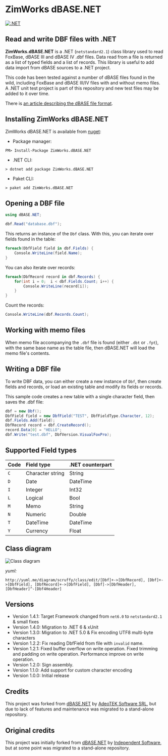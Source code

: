 ﻿# ZimWorks dBASE.NET

[![.NET](https://github.com/zimworks/DotNet.dBase/actions/workflows/dotnet.yml/badge.svg?branch=main)](https://github.com/zimworks/DotNet.dBase/actions/workflows/dotnet.yml)

## Read and write DBF files with .NET

__ZimWorks.dBASE.NET__ is a .NET (`netstandard2.1`) class library used to read FoxBase, dBASE III and dBASE IV .dbf files. Data read
from a file is returned as a list of typed fields and a list of records. This library is useful to add
data import from dBASE sources to a .NET project.

This code has been tested against a number of dBASE files found in the wild, including FoxBase and dBASE III/IV
files with and without memo files. A .NET unit test project is part of this repository and new test files
may be added to it over time.

There is [an article describing the dBASE file format](http://www.independent-software.com/dbase-dbf-dbt-file-format.html).

## Installing ZimWorks dBASE.NET

ZimWorks dBASE.NET is available from [nuget](https://www.nuget.org/packages/ZimWorks.dBASE.NET/):

* Package manager:

```
PM> Install-Package ZimWorks.dBASE.NET
```

* .NET CLI:

```
> dotnet add package ZimWorks.dBASE.NET
```

* Paket CLI:

```
> paket add ZimWorks.dBASE.NET
```

## Opening a DBF file

```c#
using dBASE.NET;

dbf.Read("database.dbf");
```

This returns an instance of the `Dbf` class. With this, you can iterate over fields found in the table:

```c#
foreach(DbfField field in dbf.Fields) {
	Console.WriteLine(field.Name);
}
```

You can also iterate over records:

```c#
foreach(DbfRecord record in dbf.Records) {
	for(int i = 0;  i < dbf.Fields.Count; i++) {
		Console.WriteLine(record[i]);
	}
}
```

Count the records:

```c#
Console.WriteLine(dbf.Records.Count);
```

## Working with memo files

When memo file accompanying the `.dbf` file is found (either `.dbt` or `.fpt`), with the same base name as the table file, then
dBASE.NET will load the memo file's contents.

## Writing a DBF file

To write DBF data, you can either create a new instance of `Dbf`, then create fields and records, or load an existing table and modify its fields or records.

This sample code creates a new table with a single character field, then saves the .dbf file:

```c#
dbf = new Dbf();
DbfField field = new DbfField("TEST", DbfFieldType.Character, 12);
dbf.Fields.Add(field);
DbfRecord record = dbf.CreateRecord();
record.Data[0] = "HELLO";
dbf.Write("test.dbf", DbfVersion.VisualFoxPro);
```

## Supported Field types

| Code | Field type   | .NET counterpart |
|:-----|:-------------|:-----------------|
| `C`  | Character string | String |
| `D`  | Date             | DateTime |
| `I`  | Integer          | Int32 |
| `L`  | Logical          | Bool |
| `M`  | Memo             | String |
| `N`  | Numeric          | Double |
| `T`  | DateTime         | DateTime |
| `Y`  | Currency         | Float |


## Class diagram

![Class diagram](http://yuml.me/1cc9f823.png)

_yuml:_

```
http://yuml.me/diagram/scruffy/class/edit/[Dbf]+->[DbfRecord], [Dbf]+->[DbfField], [DbfRecord]+->[DbfField], [Dbf]->[DbfHeader], [DbfHeader]^-[Dbf4Header]
````

## Versions

* Version 1.4.1: Target Framework changed from `net6.0` to `netstandard2.1` & small fixes
* Version 1.4.0: Migration to .NET 6 & xUnit
* Version 1.3.0: Migration to .NET 5.0 & Fix encoding UTF8 multi-byte characters
* Version 1.2.2: Fix reading DbfField from file with `invalid` name.
* Version 1.2.1: Fixed buffer overflow on write operation.
  Fixed trimming and padding on write operation.
  Performance improve on write operation.
* Version 1.2.0: Sign assembly.
* Version 1.1.0: Add support for custom character encoding
* Version 1.0.0: Initial release


## Credits

This project was forked from [dBASE.NET](https://github.com/adeotek/DotNet.dBase) by [AdeoTEK Software SRL](https://adeotek.com/), but due to lack of features and maintenance was migrated to a stand-alone repository.

## Original credits

This project was initially forked from [dBASE.NET](https://github.com/henck/dBASE.NET) by [Independent Software](http://www.independent-software.com/), but at some point was migrated to a stand-alone repository.
